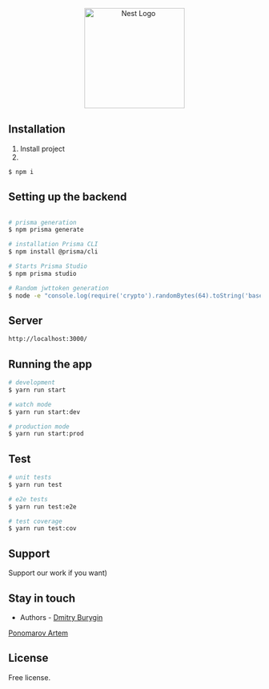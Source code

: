<p align="center">
  <a href="http://nestjs.com/" target="blank"><img src="https://nestjs.com/img/logo-small.svg" width="200" alt="Nest Logo" /></a>
</p>

[circleci-image]: https://img.shields.io/circleci/build/github/nestjs/nest/master?token=abc123def456
[circleci-url]: https://circleci.com/gh/nestjs/nest




## Installation
1. Install project
2. 
```bash
$ npm i
```

## Setting up the backend

```bash

# prisma generation
$ npm prisma generate

# installation Prisma CLI
$ npm install @prisma/cli

# Starts Prisma Studio
$ npm prisma studio

# Random jwttoken generation
$ node -e "console.log(require('crypto').randomBytes(64).toString('base64'))"

```

## Server

```bash
http://localhost:3000/
```


## Running the app

```bash
# development
$ yarn run start

# watch mode
$ yarn run start:dev

# production mode
$ yarn run start:prod
```

## Test

```bash
# unit tests
$ yarn run test

# e2e tests
$ yarn run test:e2e

# test coverage
$ yarn run test:cov
```

## Support

Support our work if you want)

## Stay in touch

- Authors - [Dmitry Burygin]([https://kamilmysliwiec.com](https://github.com/DmitryByrigin?tab=overview&from=2023-12-01&to=2023-12-31))
  
[Ponomarov Artem]([https://kamilmysliwiec.com](https://github.com/Aspergillusplay))


## License

Free license.
